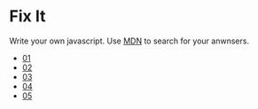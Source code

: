 # Fix It

Write your own javascript.
Use [MDN](https://developer.mozilla.org/en-US/docs/Web/JavaScript) to search for your anwnsers.

* [01](./01/)
* [02](./02/)
* [03](./03/)
* [04](./04/)
* [05](./05/)

